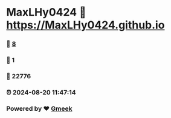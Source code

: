 # MaxLHy0424 :link: https://MaxLHy0424.github.io 
### :page_facing_up: [8](https://MaxLHy0424.github.io/tag.html) 
### :speech_balloon: 1 
### :hibiscus: 22776 
### :alarm_clock: 2024-08-20 11:47:14 
### Powered by :heart: [Gmeek](https://github.com/Meekdai/Gmeek)
